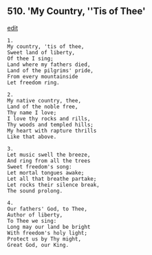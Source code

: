 
## 510.  'My Country, ''Tis of Thee'
[edit](https://docs.google.com/document/d/1pVTaUVXMysRI9Fv4AKtCqdNB-Watc7fl/edit?mode=html)



    1.
    My country, 'tis of thee, 
    Sweet land of liberty, 
    Of thee I sing; 
    Land where my fathers died, 
    Land of the pilgrims' pride, 
    From every mountainside 
    Let freedom ring. 

    2.
    My native country, thee, 
    Land of the noble free, 
    Thy name I love; 
    I love thy rocks and rills, 
    Thy woods and templed hills; 
    My heart with rapture thrills 
    Like that above. 

    3.
    Let music swell the breeze, 
    And ring from all the trees 
    Sweet freedom's song: 
    Let mortal tongues awake; 
    Let all that breathe partake; 
    Let rocks their silence break, 
    The sound prolong. 

    4.
    Our fathers' God, to Thee, 
    Author of liberty, 
    To Thee we sing: 
    Long may our land be bright 
    With freedom's holy light; 
    Protect us by Thy might, 
    Great God, our King.
